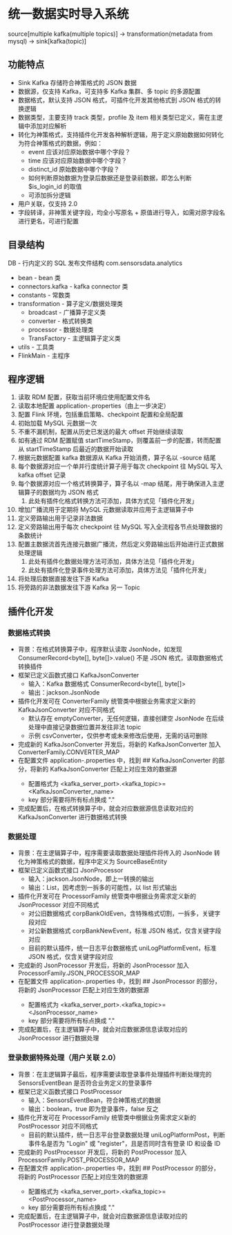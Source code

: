 # 统一数据实时导入系统

source[multiple kafka(multiple topics)]
-> transformation(metadata from mysql)
-> sink[kafka(topic)]

## 功能特点
- Sink Kafka 存储符合神策格式的 JSON 数据
- 数据源，仅支持 Kafka，可支持多 Kafka 集群、多 topic 的多源配置
- 数据格式，默认支持 JSON 格式，可插件化开发其他格式到 JSON 格式的转换逻辑
- 数据类型，主要支持 track 类型，profile 及 item 相关类型已定义，需在主逻辑中添加对应解析
- 转化为神策格式，支持插件化开发各种解析逻辑，用于定义原始数据如何转化为符合神策格式的数据，例如：
  - event 应该对应原始数据中哪个字段？
  - time 应该对应原始数据中哪个字段？
  - distinct_id 原始数据中哪个字段？
  - 如何判断原始数据为登录后数据还是登录前数据，即怎么判断 $is_login_id 的取值
  - 可添加拆分逻辑
- 用户关联，仅支持 2.0
- 字段转译，非神策关键字段，均全小写原名 + 原值进行导入，如需对原字段名进行更名，可进行配置


## 目录结构
DB - 行内定义的 SQL 发布文件结构
com.sensorsdata.analytics
- bean - bean 类
- connectors.kafka - kafka connector 类
- constants - 常数类
- transformation - 算子定义/数据处理类
  - broadcast - 广播算子定义类
  - converter - 格式转换类
  - processor - 数据处理类
  - TransFactory - 主逻辑算子定义类 
- utils - 工具类
- FlinkMain - 主程序

## 程序逻辑
1. 读取 RDM 配置，获取当前环境应使用配置文件名
2. 读取本地配置 application-<env>.properties（由上一步决定） 
3. 配置 Flink 环境，包括重启策略、checkpoint 配置和全局配置
4. 初始加载 MySQL 元数据一次 
5. 不重不漏机制，配置从历史已发送的最大 offset 开始继续读取 
6. 如有通过 RDM 配置赋值 startTimeStamp，则覆盖前一步的配置，转而配置从 startTimeStamp 后最近的数据开始读取 
7. 根据元数据配置 kafka 数据源从 Kafka 开始消费，算子名以 -source 结尾
8. 每个数据源对应一个单并行度统计算子用于每次 checkpoint 往 MySQL 写入 kafka offset 记录
9. 每个数据源对应一个格式转换算子，算子名以 -map 结尾，用于确保进入主逻辑算子的数据均为 JSON 格式
   1. 此处有插件化格式转换方法可添加，具体方式见「插件化开发」
10. 增加广播流用于定期将 MySQL 元数据读取并应用于主逻辑算子中 
11. 定义旁路输出用于记录非法数据 
12. 定义旁路输出用于每次 checkpoint 往 MySQL 写入全流程各节点处理数据的条数统计 
13. 配置主数据流首先连接元数据广播流，然后定义旁路输出后开始进行正式数据处理逻辑 
    1. 此处有插件化数据处理方法可添加，具体方法见「插件化开发」
    2. 此处有插件化登录事件处理方法可添加，具体方法见「插件化开发」
14. 将处理后数据直接发往下游 Kafka 
15. 将旁路的非法数据发往下游 Kafka 另一 Topic

## 插件化开发
### 数据格式转换
- 背景：在格式转换算子中，程序默认读取 JsonNode，如发现 ConsumerRecord<byte[], byte[]>.value() 不是 JSON 格式，读取数据格式转换插件
- 框架已定义函数式接口 KafkaJsonConverter
  - 输入：Kafka 数据格式 ConsumerRecord<byte[], byte[]>
  - 输出：jackson.JsonNode
- 插件化开发可在 ConverterFamily 统管类中根据业务需求定义新的 KafkaJsonConverter 对应不同格式
  - 默认存在 emptyConverter，无任何逻辑，直接创建空 JsonNode 在后续处理中直接记录数据位置并发往非法 topic
  - 示例 csvConverter，仅供参考或未来修改后使用，无需的话可删除
- 完成新的 KafkaJsonConverter 开发后，将新的 KafkaJsonConverter 加入 ConverterFamily.CONVERTER_MAP
- 在配置文件 application-<env>.properties 中，找到 ## KafkaJsonConverter 的部分，将新的 KafkaJsonConverter 匹配上对应生效的数据源
  - 配置格式为 <kafka_server_port>.<kafka_topic>=<KafkaJsonConverter_name>
  - key 部分需要将所有标点换成 "."
- 完成配置后，在格式转换算子中，就会对应数据源信息读取对应的 KafkaJsonConverter 进行数据格式转换

### 数据处理
- 背景：在主逻辑算子中，程序需要读取数据处理插件将传入的 JsonNode 转化为神策格式的数据，程序中定义为 SourceBaseEntity 
- 框架已定义函数式接口 JsonProcessor
    - 输入：jackson.JsonNode，即上一转换的输出
    - 输出：List<SourceBaseEntity>，因考虑到一拆多的可能性，以 list 形式输出
- 插件化开发可在 ProcessorFamily 统管类中根据业务需求定义新的 JsonProcessor 对应不同格式
    - 对公旧数据格式 corpBankOldEven，含特殊格式切割，一拆多，关键字段对应
    - 对公新数据格式 corpBankNewEvent，标准 JSON 格式，仅含关键字段对应
    - 目前的默认插件，统一日志平台数据格式 uniLogPlatformEvent，标准 JSON 格式，仅含关键字段对应
- 完成新的 JsonProcessor 开发后，将新的 JsonProcessor 加入 ProcessorFamily.JSON_PROCESSOR_MAP
- 在配置文件 application-<env>.properties 中，找到 ## JsonProcessor 的部分，将新的 JsonProcessor 匹配上对应生效的数据源
    - 配置格式为 <kafka_server_port>.<kafka_topic>=<JsonProcessor_name>
    - key 部分需要将所有标点换成 "."
- 完成配置后，在主逻辑算子中，就会对应数据源信息读取对应的 JsonProcessor 进行数据处理

### 登录数据特殊处理（用户关联 2.0）
- 背景：在主逻辑算子最后，程序需要读取登录事件处理插件判断处理完的 SensorsEventBean 是否符合业务定义的登录事件
- 框架已定义函数式接口 PostProcessor
    - 输入：SensorsEventBean，符合神策格式的数据
    - 输出：boolean，true 即为登录事件，false 反之
- 插件化开发可在 ProcessorFamily 统管类中根据业务需求定义新的 PostProcessor 对应不同格式
    - 目前的默认插件，统一日志平台登录数据处理 uniLogPlatformPost，判断事件名是否为 "Login" 或 "register"，且是否同时含有登录 ID 和设备 ID
- 完成新的 PostProcessor 开发后，将新的 PostProcessor 加入 ProcessorFamily.POST_PROCESSOR_MAP
- 在配置文件 application-<env>.properties 中，找到 ## PostProcessor 的部分，将新的 PostProcessor 匹配上对应生效的数据源
    - 配置格式为 <kafka_server_port>.<kafka_topic>=<PostProcessor_name>
    - key 部分需要将所有标点换成 "."
- 完成配置后，在主逻辑算子中，就会对应数据源信息读取对应的 PostProcessor 进行登录数据处理